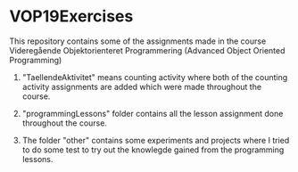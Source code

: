 # VOP19Exercises

This repository contains some of the assignments made in the course Videregående Objektorienteret Programmering (Advanced Object Oriented Programming)

1. "TaellendeAktivitet" means counting activity where both of the counting activity assignments are added which were made throughout the course.

2. "programmingLessons" folder contains all the lesson assignment done throughout the course. 

3. The folder "other" contains some experiments and projects where I tried to do some test to try out the knowlegde gained from the programming lessons. 
